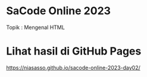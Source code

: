 # SaCode Online 2023

Topik : Mengenal HTML

# Lihat hasil di GitHub Pages

https://niasasso.github.io/sacode-online-2023-day02/